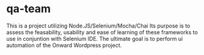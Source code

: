 # qa-team
This is a project utilizing Node.JS/Selenium/Mocha/Chai
Its purpose is to assess the feasability, usability and ease of learning of these frameworks to use in conjuntion with Selenium IDE. The ultimate goal is to perform ui automation of the Onward Wordpress project.
